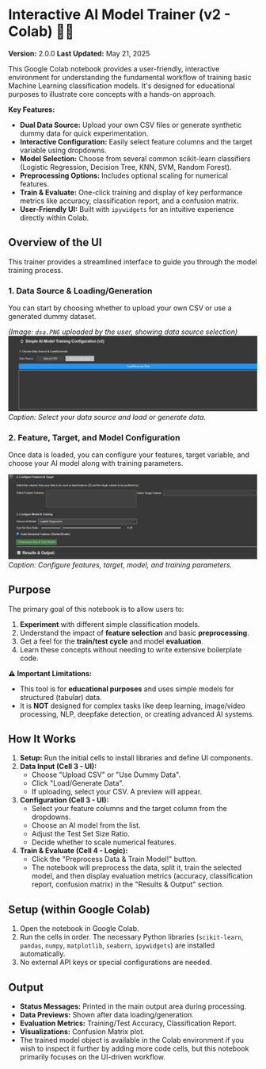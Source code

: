 #  Interactive AI Model Trainer (v2 - Colab) 🧪🤖

**Version:** 2.0.0
**Last Updated:** May 21, 2025

This Google Colab notebook provides a user-friendly, interactive environment for understanding the fundamental workflow of training basic Machine Learning classification models. It's designed for educational purposes to illustrate core concepts with a hands-on approach.

**Key Features:**
* **Dual Data Source:** Upload your own CSV files or generate synthetic dummy data for quick experimentation.
* **Interactive Configuration:** Easily select feature columns and the target variable using dropdowns.
* **Model Selection:** Choose from several common scikit-learn classifiers (Logistic Regression, Decision Tree, KNN, SVM, Random Forest).
* **Preprocessing Options:** Includes optional scaling for numerical features.
* **Train & Evaluate:** One-click training and display of key performance metrics like accuracy, classification report, and a confusion matrix.
* **User-Friendly UI:** Built with `ipywidgets` for an intuitive experience directly within Colab.

## Overview of the UI

This trainer provides a streamlined interface to guide you through the model training process.

### 1. Data Source & Loading/Generation

You can start by choosing whether to upload your own CSV or use a generated dummy dataset.

*(Image: `dsa.PNG` uploaded by the user, showing data source selection)*
![Data Source Selection UI](assets/data_source_selection.PNG)
*Caption: Select your data source and load or generate data.*

### 2. Feature, Target, and Model Configuration

Once data is loaded, you can configure your features, target variable, and choose your AI model along with training parameters.

![Configuration UI](assets/ui_overview.PNG)
*Caption: Configure features, target, model, and training parameters.*


## Purpose

The primary goal of this notebook is to allow users to:
1.  **Experiment** with different simple classification models.
2.  Understand the impact of **feature selection** and basic **preprocessing**.
3.  Get a feel for the **train/test cycle** and model **evaluation**.
4.  Learn these concepts without needing to write extensive boilerplate code.

**⚠️ Important Limitations:**
* This tool is for **educational purposes** and uses simple models for structured (tabular) data.
* It is **NOT** designed for complex tasks like deep learning, image/video processing, NLP, deepfake detection, or creating advanced AI systems.

## How It Works

1.  **Setup:** Run the initial cells to install libraries and define UI components.
2.  **Data Input (Cell 3 - UI):**
    * Choose "Upload CSV" or "Use Dummy Data".
    * Click "Load/Generate Data".
    * If uploading, select your CSV. A preview will appear.
3.  **Configuration (Cell 3 - UI):**
    * Select your feature columns and the target column from the dropdowns.
    * Choose an AI model from the list.
    * Adjust the Test Set Size Ratio.
    * Decide whether to scale numerical features.
4.  **Train & Evaluate (Cell 4 - Logic):**
    * Click the "Preprocess Data & Train Model!" button.
    * The notebook will preprocess the data, split it, train the selected model, and then display evaluation metrics (accuracy, classification report, confusion matrix) in the "Results & Output" section.

## Setup (within Google Colab)

1.  Open the notebook in Google Colab.
2.  Run the cells in order. The necessary Python libraries (`scikit-learn`, `pandas`, `numpy`, `matplotlib`, `seaborn`, `ipywidgets`) are installed automatically.
3.  No external API keys or special configurations are needed.

## Output

* **Status Messages:** Printed in the main output area during processing.
* **Data Previews:** Shown after data loading/generation.
* **Evaluation Metrics:** Training/Test Accuracy, Classification Report.
* **Visualizations:** Confusion Matrix plot.
* The trained model object is available in the Colab environment if you wish to inspect it further by adding more code cells, but this notebook primarily focuses on the UI-driven workflow.

